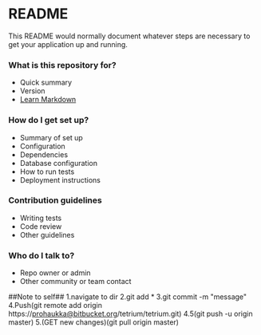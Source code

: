 # README #

This README would normally document whatever steps are necessary to get your application up and running.

### What is this repository for? ###

* Quick summary
* Version
* [Learn Markdown](https://bitbucket.org/tutorials/markdowndemo)

### How do I get set up? ###

* Summary of set up
* Configuration
* Dependencies
* Database configuration
* How to run tests
* Deployment instructions

### Contribution guidelines ###

* Writing tests
* Code review
* Other guidelines

### Who do I talk to? ###

* Repo owner or admin
* Other community or team contact


##Note to self##
1.navigate to dir
2.git add *
3.git commit -m "message"
4.Push(git remote add origin https://prohaukka@bitbucket.org/tetrium/tetrium.git)
4.5(git push -u origin master)
5.(GET new changes)(git pull origin master)